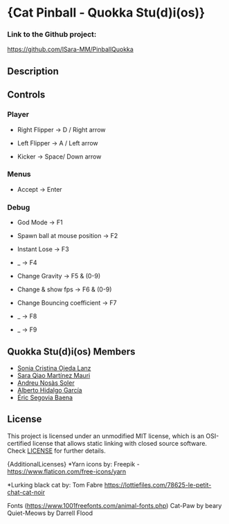# {Cat Pinball - Quokka Stu(d)i(os)}

### Link to the Github project:
https://github.com/lSara-MM/PinballQuokka

## Description


## Controls

### Player

* Right Flipper -> D / Right arrow

* Left Flipper -> A / Left arrow

* Kicker -> Space/ Down arrow

### Menus

* Accept -> Enter

### Debug

* God Mode -> F1

* Spawn ball at mouse position -> F2

* Instant Lose -> F3

* _ -> F4

* Change Gravity -> F5 & (0-9)

* Change & show fps -> F6 & (0-9)

* Change Bouncing coefficient -> F7

* _  -> F8

* _  -> F9


## Quokka Stu(d)i(os) Members

* [Sonia Cristina Ojeda Lanz](https://github.com/SoniaOL) 
* [Sara Qiao Martínez Mauri](https://github.com/lSara-MM)
* [Andreu Nosàs Soler](https://github.com/AndyCubico)
* [Alberto Hidalgo García](https://github.com/TheimerTR)
* [Éric Segovia Baena](https://github.com/Icefenix7198)

## License

This project is licensed under an unmodified MIT license, which is an OSI-certified license that allows static linking with closed source software. Check [LICENSE](LICENSE) for further details.

{AdditionalLicenses}
*Yarn icons by: Freepik
-https://www.flaticon.com/free-icons/yarn

*Lurking black cat by: Tom Fabre
https://lottiefiles.com/78625-le-petit-chat-cat-noir


Fonts (https://www.1001freefonts.com/animal-fonts.php)
Cat-Paw by beary
Quiet-Meows by Darrell Flood
